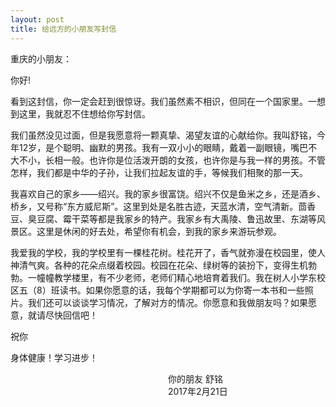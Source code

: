 ```yaml
---
layout: post
title: 给远方的小朋友写封信
---
```



重庆的小朋友：

你好!

看到这封信，你一定会赶到很惊讶。我们虽然素不相识，但同在一个国家里。一想到这里，我就忍不住想给你写封信。

我们虽然没见过面，但是我愿意将一颗真挚、渴望友谊的心献给你。我叫舒铭，今年12岁，是个聪明、幽默的男孩。我有一双小小的眼睛，戴着一副眼镜，嘴巴不大不小，长相一般。也许你是位活泼开朗的女孩，也许你是与我一样的男孩。不管怎样，我们都是中华的子孙，让我们拉起友谊的手，等候我们相聚的那一天。

我喜欢自己的家乡——绍兴。我的家乡很富饶。绍兴不仅是鱼米之乡，还是酒乡、桥乡，又号称“东方威尼斯”。这里到处是名胜古迹，天蓝水清，空气清新。茴香豆、臭豆腐、霉干菜等都是我家乡的特产。我家乡有大禹陵、鲁迅故里、东湖等风景区。这里是休闲的好去处，希望你有机会，到我的家乡来游玩参观。

我爱我的学校，我的学校里有一棵桂花树。桂花开了，香气就弥漫在校园里，使人神清气爽。各种的花朵点缀着校园。校园在花朵、绿树等的装扮下，变得生机勃勃。一幢幢教学楼里，有不少老师，老师们精心地培育着我们。我在树人小学东校区五（8）班读书。如果你愿意的话，我每个学期都可以为你寄一本书和一些照片。我们还可以谈谈学习情况，了解对方的情况。你愿意和我做朋友吗？如果愿意，就请尽快回信吧！

祝你

身体健康！学习进步！

　　　　　　　　　　　　　　　　　　你的朋友  舒铭
　　　　　　　　　　　　　　　　　　2017年2月21日
